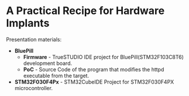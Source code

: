 # A Practical Recipe for Hardware Implants

Presentation materials:

 * **BluePill**
   + **Firmware** - TrueSTUDIO IDE project for BluePill(STM32F103C8T6) development board.
   + **PoC** - Source Code of the program that modifies the httpd executable from the target.
 * **STM32F030F4Px** - STM32CubeIDE Project for STM32F030F4PX microcontroller.
